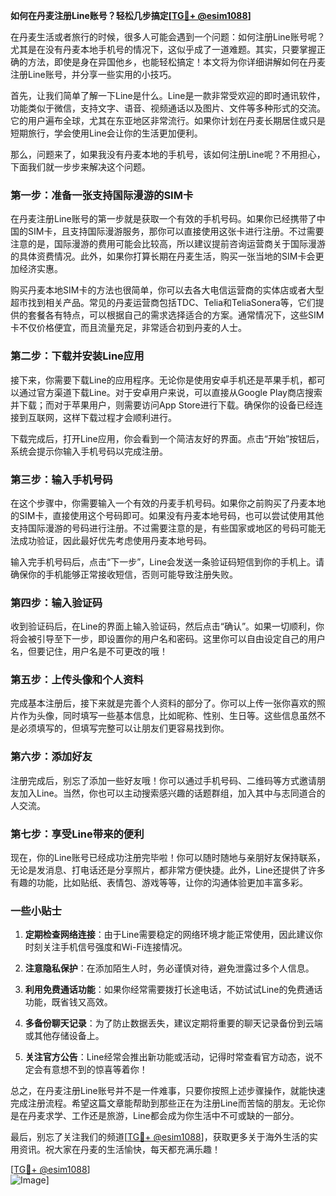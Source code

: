 **如何在丹麦注册Line账号？轻松几步搞定[[TG💪+ @esim1088](https://t.me/s/esim1088)]**

在丹麦生活或者旅行的时候，很多人可能会遇到一个问题：如何注册Line账号呢？尤其是在没有丹麦本地手机号的情况下，这似乎成了一道难题。其实，只要掌握正确的方法，即使是身在异国他乡，也能轻松搞定！本文将为你详细讲解如何在丹麦注册Line账号，并分享一些实用的小技巧。

首先，让我们简单了解一下Line是什么。Line是一款非常受欢迎的即时通讯软件，功能类似于微信，支持文字、语音、视频通话以及图片、文件等多种形式的交流。它的用户遍布全球，尤其在东亚地区非常流行。如果你计划在丹麦长期居住或只是短期旅行，学会使用Line会让你的生活更加便利。

那么，问题来了，如果我没有丹麦本地的手机号，该如何注册Line呢？不用担心，下面我们就一步步来解决这个问题。

### **第一步：准备一张支持国际漫游的SIM卡**

在丹麦注册Line账号的第一步就是获取一个有效的手机号码。如果你已经携带了中国的SIM卡，且支持国际漫游服务，那你可以直接使用这张卡进行注册。不过需要注意的是，国际漫游的费用可能会比较高，所以建议提前咨询运营商关于国际漫游的具体资费情况。此外，如果你打算长期在丹麦生活，购买一张当地的SIM卡会更加经济实惠。

购买丹麦本地SIM卡的方法也很简单，你可以去各大电信运营商的实体店或者大型超市找到相关产品。常见的丹麦运营商包括TDC、Telia和TeliaSonera等，它们提供的套餐各有特点，可以根据自己的需求选择适合的方案。通常情况下，这些SIM卡不仅价格便宜，而且流量充足，非常适合初到丹麦的人士。

### **第二步：下载并安装Line应用**

接下来，你需要下载Line的应用程序。无论你是使用安卓手机还是苹果手机，都可以通过官方渠道下载Line。对于安卓用户来说，可以直接从Google Play商店搜索并下载；而对于苹果用户，则需要访问App Store进行下载。确保你的设备已经连接到互联网，这样下载过程才会顺利进行。

下载完成后，打开Line应用，你会看到一个简洁友好的界面。点击“开始”按钮后，系统会提示你输入手机号码以完成注册。

### **第三步：输入手机号码**

在这个步骤中，你需要输入一个有效的丹麦手机号码。如果你之前购买了丹麦本地的SIM卡，直接使用这个号码即可。如果没有丹麦本地号码，也可以尝试使用其他支持国际漫游的号码进行注册。不过需要注意的是，有些国家或地区的号码可能无法成功验证，因此最好优先考虑使用丹麦本地号码。

输入完手机号码后，点击“下一步”，Line会发送一条验证码短信到你的手机上。请确保你的手机能够正常接收短信，否则可能导致注册失败。

### **第四步：输入验证码**

收到验证码后，在Line的界面上输入验证码，然后点击“确认”。如果一切顺利，你将会被引导至下一步，即设置你的用户名和密码。这里你可以自由设定自己的用户名，但要记住，用户名是不可更改的哦！

### **第五步：上传头像和个人资料**

完成基本注册后，接下来就是完善个人资料的部分了。你可以上传一张你喜欢的照片作为头像，同时填写一些基本信息，比如昵称、性别、生日等。这些信息虽然不是必须填写的，但填写完整可以让朋友们更容易找到你。

### **第六步：添加好友**

注册完成后，别忘了添加一些好友哦！你可以通过手机号码、二维码等方式邀请朋友加入Line。当然，你也可以主动搜索感兴趣的话题群组，加入其中与志同道合的人交流。

### **第七步：享受Line带来的便利**

现在，你的Line账号已经成功注册完毕啦！你可以随时随地与亲朋好友保持联系，无论是发消息、打电话还是分享照片，都非常方便快捷。此外，Line还提供了许多有趣的功能，比如贴纸、表情包、游戏等等，让你的沟通体验更加丰富多彩。

### **一些小贴士**

1. **定期检查网络连接**：由于Line需要稳定的网络环境才能正常使用，因此建议你时刻关注手机信号强度和Wi-Fi连接情况。
   
2. **注意隐私保护**：在添加陌生人时，务必谨慎对待，避免泄露过多个人信息。

3. **利用免费通话功能**：如果你经常需要拨打长途电话，不妨试试Line的免费通话功能，既省钱又高效。

4. **多备份聊天记录**：为了防止数据丢失，建议定期将重要的聊天记录备份到云端或其他存储设备上。

5. **关注官方公告**：Line经常会推出新功能或活动，记得时常查看官方动态，说不定会有意想不到的惊喜等着你！

总之，在丹麦注册Line账号并不是一件难事，只要你按照上述步骤操作，就能快速完成注册流程。希望这篇文章能帮助到那些正在为注册Line而苦恼的朋友。无论你是在丹麦求学、工作还是旅游，Line都会成为你生活中不可或缺的一部分。

最后，别忘了关注我们的频道[[TG💪+ @esim1088](https://t.me/s/esim1088)]，获取更多关于海外生活的实用资讯。祝大家在丹麦的生活愉快，每天都充满乐趣！

[[TG💪+ @esim1088](https://t.me/s/esim1088)]  
![Image](https://i.postimg.cc/4NQfJmqS/Snipaste-2025-05-13-00-14-12.png)]